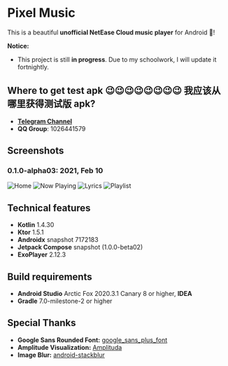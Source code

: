 # Pixel Music

This is a beautiful **unofficial NetEase Cloud music player** for Android 🥳!

**Notice:**

* This project is still **in progress**. Due to my schoolwork,
I will update it fortnightly.

## Where to get test apk 😉😉😉😉😉😉😉😉 我应该从哪里获得测试版 apk?

* [**Telegram Channel**](https://t.me/pixel_music_app)
* **QQ Group**: 1026441579

## Screenshots

### 0.1.0-alpha03: 2021, Feb 10

![Home](art/home.png)
![Now Playing](art/now_playing.png)
![Lyrics](art/lyrics.png)
![Playlist](art/playlist.png)

## Technical features

* **Kotlin** 1.4.30
* **Ktor** 1.5.1
* **Androidx** snapshot 7172183
* **Jetpack Compose** snapshot (1.0.0-beta02)
* **ExoPlayer** 2.12.3

## Build requirements

* **Android Studio** Arctic Fox 2020.3.1 Canary 8 or higher, **IDEA**
* **Gradle** 7.0-milestone-2 or higher

## Special Thanks

* **Google Sans Rounded
  Font:** [google_sans_plus_font](https://github.com/nongthaihoang/google_sans_plus_font)
* **Amplitude Visualization:** [Amplituda](https://github.com/lincollincol/Amplituda)
* **Image Blur:** [android-stackblur](https://github.com/kikoso/android-stackblur)
